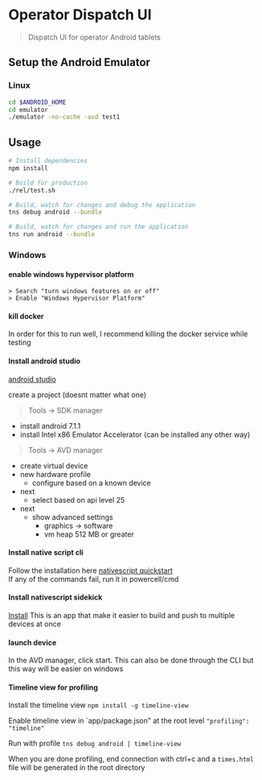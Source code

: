 # Operator Dispatch UI

> Dispatch UI for operator Android tablets


## Setup the Android Emulator

### Linux


``` bash
cd $ANDROID_HOME
cd emulator
./emulator -no-cache -avd test1
```

## Usage

``` bash
# Install dependencies
npm install

# Build for production
./rel/test.sh

# Build, watch for changes and debug the application
tns debug android --bundle

# Build, watch for changes and run the application
tns run android --bundle
```

### Windows

#### enable windows hypervisor platform
```
> Search "turn windows features on or off"
> Enable "Windows Hypervisor Platform"
```

#### kill docker
In order for this to run well, I recommend killing the docker service while testing

#### Install android studio
[android studio](https://developer.android.com/studio)

create a project (doesnt matter what one)
> Tools -> SDK manager
* install android 7.1.1
* install Intel x86 Emulator Accelerator (can be installed any other way)

> Tools -> AVD manager
* create virtual device
* new hardware profile
  * configure based on a known device
* next
  * select based on api level 25
* next
  * show advanced settings
    * graphics -> software
    * vm heap 512 MB or greater


#### Install native script cli
Follow the installation here [nativescript quickstart](https://docs.nativescript.org/start/ns-setup-win)
<br>
If any of the commands fail, run it in powercell/cmd

#### Install nativescript sidekick
[Install](https://www.nativescript.org/nativescript-sidekick)
This is an app that make it easier to build and push to multiple devices at once

#### launch device
In the AVD manager, click start. This can also be done through the CLI but this way will be easier on windows


#### Timeline view for profiling
Install the timeline view
```npm install -g timeline-view ```

Enable timeline view in `app/package.json" at the root level
```"profiling": "timeline"```

Run with profile
```tns debug android | timeline-view```

When you are done profiling, end connection with ctrl+c and a `times.html` file will be generated in the root directory